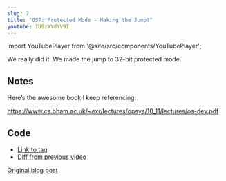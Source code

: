 ```yaml
---
slug: 7
title: "OS7: Protected Mode - Making the Jump!"
youtube: IU9zXYdYV9I
---
```


import YouTubePlayer from '@site/src/components/YouTubePlayer';

<YouTubePlayer youtubeLink={frontMatter.youtube} />

We really did it. We made the jump to 32-bit protected mode.

<!--truncate-->

## Notes

Here’s the awesome book I keep referencing:

<https://www.cs.bham.ac.uk/~exr/lectures/opsys/10_11/lectures/os-dev.pdf>

## Code

- [Link to tag](https://github.com/pagekeysolutions/pkos/releases/tag/vid%2Fos007)
- [Diff from previous video](https://github.com/pagekeysolutions/pkos/compare/vid/os006..vid/os007)

[Original blog post](/blog/pkos/7-protected-mode)
